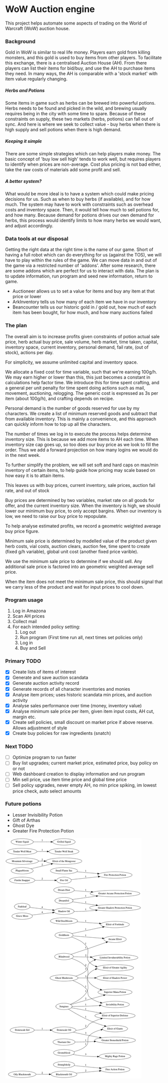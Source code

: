 # WoW Auction engine

This project helps automate some aspects of trading on the World of Warcraft (WoW) auction house.

### Background
Gold in WoW is similar to real life money. Players earn gold from killing monsters, and this gold is used to buy items from other players. To facilitate this exchange, there is a centralised Auction House (AH). From there players can list their items for bid/buy, and use the AH to purchase items they need. In many ways, the AH is comparable with a 'stock market' with item value regularly changing. 

##### Herbs and Potions
Some items in game such as herbs can be brewed into powerful potions. Herbs needs to be found and picked in the wild, and brewing usually requires being in the city with some time to spare. Because of these constraints on supply, these two markets (herbs, potions) can fall out of sync. And here is where we seek to collect value - buy herbs when there is high supply and sell potions when there is high demand.

##### Keeping it simple
There are some simple strategies which can help players make money. The basic concept of 'buy low sell high' tends to work well, but requires players to identify when prices are non-average. Cost plus pricing is not bad either, take the raw costs of materials add some profit and sell.

##### A better system?
What would be more ideal is to have a system which could make pricing decisions for us. Such as when to buy herbs (if available), and for how much. The system may have to work with constraints such as overhead costs and inventory space. Then, it would tell how much to sell potions for, and how many. Because demand for potions drives our own demand for herbs, this process would identify limits to how many herbs we would want, and adjust accordingly.

### Data tools at our disposal
Getting the right data at the right time is the name of our game. Short of having a full robot which can do everything for us (against the TOS), we will have to play within the rules of the game. We can move data in and out of the game via a restricted number of 'addons'. After some research, there are some addons which are perfect for us to interact with data. The plan is to update information, run program and seed new information, return to game.

* Auctioneer allows us to set a value for items and buy any item at that price or lower
* ArkInventory tells us how many of each item we have in our inventory
* Beancounter tells us our historic gold in / gold out, how much of each item has been bought, for how much, and how many auctions failed

### The plan
The overall aim is to increase profits given constraints of potion actual sale price, herb actual buy price, sale volume, herb market, time taken, capital, inventory space, current inventory, personal demand, fail rate, (out of stock), actions per day.

For simplicity, we assume unlimited capital and inventory space.

We allocate a fixed cost for time variable, such that we're earning 100g/h. We may earn higher or lower than this, this just becomes a constant in calculations help factor time. We introduce this for time spent crafting, and a general per unit penalty for time spent doing actions such as mail, movement, auctioning, relogging. The generic cost is expressed as 3s per item (about 100g/h), and crafting depends on recipe.

Personal demand is the number of goods reserved for use by my characters. We create a list of minimum reserved goods and subtract that from available inventory. This is mainly a convenience, and this approach can quickly inform how to top up all the characters.

The number of times we log in to execute the process helps determine inventory size. This is because we add more items to AH each time. When inventory size cap goes up, so too does our buy price as we look to fill the order. Thus we add a forward projection on how many logins we would do in the next week. 

To further simplify the problem, we will set soft and hard caps on max/min inventory of certain items, to help guide how pricing may scale based on how easy it is to attain items. 

This leaves us with buy prices, current inventory, sale prices, auction fail rate, and out of stock

Buy prices are determined by two variables, market rate on all goods for offer, and the current inventory size. When the inventory is high, we should lower our minimum buy price, to only accept bargins. When our inventory is low, we need to raise our buy price to repopulate.

To help analyse estimated profits, we record a geometric weighted average buy price figure.

Minimum sale price is determined by modelled value of the product given herb costs, vial costs, auction clears, auction fee, time spent to create (fixed g/h variable), global unit cost (another fixed price varible).

We use the minimum sale price to determine if we should sell. Any additional sale price is factored into an geometric weighted average sell price.

When the item does not meet the minimum sale price, this should signal that we carry less of the product and wait for input prices to cool down.

### Program usage

1. Log in Amazona
2. Scan AH prices
3. Collect mail
4. For each intended policy setting:
	1. Log out
	2. Run program (First time run all, next times set policies only)
	3. Log in
	4. Buy and Sell

### Primary TODO
- [X] Create lists of items of interest
- [X] Generate and save auction scandata
- [X] Generate auction activity record
- [X] Generate records of all character inventories and monies
- [X] Analyse item prices; uses historic scandata min prices, and auction activity
- [X] Analyse sales performance over time (money, inventory value)
- [X] Analyse minimum sale price per item, given item input costs, AH cut, margin etc.
- [X] Create sell policies, small discount on market price if above reserve. Allows adjustment of style
- [X] Create buy policies for raw ingredients (snatch)

### Next TODO

- [ ] Optimize program to run faster
- [ ] Buy list upgrades; current market price, estimated price, buy policy on or not
- [ ] Web dashboard creation to display information and run program
- [ ] Min sell price, use item time price and global time price
- [ ] Sell policy upgrades, never empty AH, no min price spiking, im lowest price check, auto select amounts

### Future potions

* Lesser Invisibility Potion
* Gift of Arthas
* Ghost Dye
* Greater Fire Protection Potion

![Potions](outputs/potions.png)
